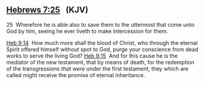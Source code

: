 ## [Hebrews 7:25](verseid:58.7.25)   (KJV)

25  Wherefore he is able also to save them to the uttermost that come unto God by him, seeing he ever liveth to make intercession for them.

[Heb 9:14](verseid:58.9.14)  How much more shall the blood of Christ, who through the eternal Spirit offered himself without spot to God, purge your conscience from dead works to serve the living God?
[Heb 9:15](verseid:58.9.15)  And for this cause he is the mediator of the new testament, that by means of death, for the redemption of the transgressions _that were_ under the first testament, they which are called might receive the promise of eternal inheritance.

